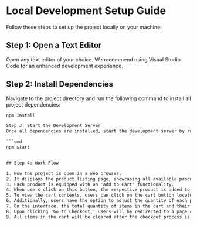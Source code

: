 # Local Development Setup Guide

Follow these steps to set up the project locally on your machine:

## Step 1: Open a Text Editor

Open any text editor of your choice. We recommend using Visual Studio Code for an enhanced development experience.

## Step 2: Install Dependencies

Navigate to the project directory and run the following command to install all project dependencies:

```cmd
npm install

Step 3: Start the Development Server
Once all dependencies are installed, start the development server by running:

```cmd
npm start


## Step 4: Work Flow

1. Now the project is open in a web browser.
2. It displays the product listing page, showcasing all available products on the home page.
3. Each product is equipped with an 'Add to Cart' functionality.
4. When users click on this button, the respective product is added to their cart.
5. To view the cart contents, users can click on the cart button located in the navigation bar.
6. Additionally, users have the option to adjust the quantity of each product using plus and minus buttons.
7. On the interface, the total quantity of items in the cart and their corresponding total price are displayed.
8. Upon clicking 'Go to Checkout,' users will be redirected to a page confirming that their order has been successfully placed.
9. All items in the cart will be cleared after the checkout process is completed.


